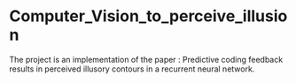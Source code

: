 # Computer_Vision_to_perceive_illusion
The project is an implementation of the paper :  Predictive coding feedback results in perceived illusory contours in a recurrent neural network.
